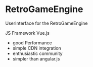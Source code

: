 # RetroGameEngine
UserInterface for the RetroGameEngine

JS Framework Vue.js

+ good Performance
+ simple CDN integration
+ enthusiastic community
+ simpler than angular.js
